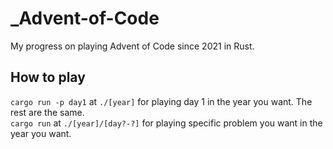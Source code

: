# _Advent-of-Code

My progress on playing Advent of Code since 2021 in Rust.

## How to play

`cargo run -p day1` at `./[year]` for playing day 1 in the year you want. The rest are the same.  
`cargo run` at `./[year]/[day?-?]` for playing specific problem you want in the year you want.
